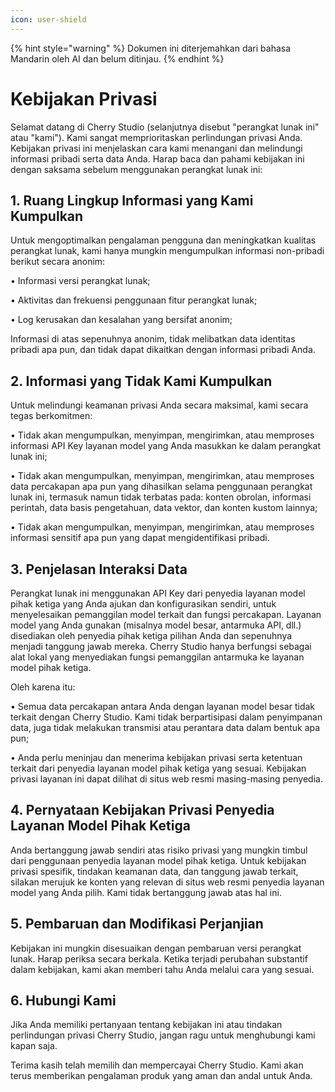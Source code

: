 ```yaml
---
icon: user-shield
---
```


{% hint style="warning" %}
Dokumen ini diterjemahkan dari bahasa Mandarin oleh AI dan belum ditinjau.
{% endhint %}

# Kebijakan Privasi

Selamat datang di Cherry Studio (selanjutnya disebut "perangkat lunak ini" atau "kami"). Kami sangat memprioritaskan perlindungan privasi Anda. Kebijakan privasi ini menjelaskan cara kami menangani dan melindungi informasi pribadi serta data Anda. Harap baca dan pahami kebijakan ini dengan saksama sebelum menggunakan perangkat lunak ini:

## 1. Ruang Lingkup Informasi yang Kami Kumpulkan

Untuk mengoptimalkan pengalaman pengguna dan meningkatkan kualitas perangkat lunak, kami hanya mungkin mengumpulkan informasi non-pribadi berikut secara anonim:

• Informasi versi perangkat lunak;
  
• Aktivitas dan frekuensi penggunaan fitur perangkat lunak;

• Log kerusakan dan kesalahan yang bersifat anonim;

Informasi di atas sepenuhnya anonim, tidak melibatkan data identitas pribadi apa pun, dan tidak dapat dikaitkan dengan informasi pribadi Anda.

## 2. Informasi yang Tidak Kami Kumpulkan

Untuk melindungi keamanan privasi Anda secara maksimal, kami secara tegas berkomitmen:

• Tidak akan mengumpulkan, menyimpan, mengirimkan, atau memproses informasi API Key layanan model yang Anda masukkan ke dalam perangkat lunak ini;

• Tidak akan mengumpulkan, menyimpan, mengirimkan, atau memproses data percakapan apa pun yang dihasilkan selama penggunaan perangkat lunak ini, termasuk namun tidak terbatas pada: konten obrolan, informasi perintah, data basis pengetahuan, data vektor, dan konten kustom lainnya;

• Tidak akan mengumpulkan, menyimpan, mengirimkan, atau memproses informasi sensitif apa pun yang dapat mengidentifikasi pribadi.

## 3. Penjelasan Interaksi Data

Perangkat lunak ini menggunakan API Key dari penyedia layanan model pihak ketiga yang Anda ajukan dan konfigurasikan sendiri, untuk menyelesaikan pemanggilan model terkait dan fungsi percakapan. Layanan model yang Anda gunakan (misalnya model besar, antarmuka API, dll.) disediakan oleh penyedia pihak ketiga pilihan Anda dan sepenuhnya menjadi tanggung jawab mereka. Cherry Studio hanya berfungsi sebagai alat lokal yang menyediakan fungsi pemanggilan antarmuka ke layanan model pihak ketiga.

Oleh karena itu:

• Semua data percakapan antara Anda dengan layanan model besar tidak terkait dengan Cherry Studio. Kami tidak berpartisipasi dalam penyimpanan data, juga tidak melakukan transmisi atau perantara data dalam bentuk apa pun;

• Anda perlu meninjau dan menerima kebijakan privasi serta ketentuan terkait dari penyedia layanan model pihak ketiga yang sesuai. Kebijakan privasi layanan ini dapat dilihat di situs web resmi masing-masing penyedia.

## 4. Pernyataan Kebijakan Privasi Penyedia Layanan Model Pihak Ketiga

Anda bertanggung jawab sendiri atas risiko privasi yang mungkin timbul dari penggunaan penyedia layanan model pihak ketiga. Untuk kebijakan privasi spesifik, tindakan keamanan data, dan tanggung jawab terkait, silakan merujuk ke konten yang relevan di situs web resmi penyedia layanan model yang Anda pilih. Kami tidak bertanggung jawab atas hal ini.

## 5. Pembaruan dan Modifikasi Perjanjian

Kebijakan ini mungkin disesuaikan dengan pembaruan versi perangkat lunak. Harap periksa secara berkala. Ketika terjadi perubahan substantif dalam kebijakan, kami akan memberi tahu Anda melalui cara yang sesuai.

## 6. Hubungi Kami

Jika Anda memiliki pertanyaan tentang kebijakan ini atau tindakan perlindungan privasi Cherry Studio, jangan ragu untuk menghubungi kami kapan saja.

Terima kasih telah memilih dan mempercayai Cherry Studio. Kami akan terus memberikan pengalaman produk yang aman dan andal untuk Anda.